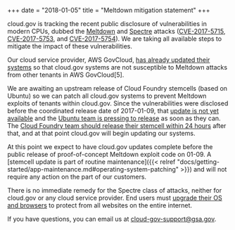 +++
date = "2018-01-05"
title = "Meltdown mitigation statement"
+++

cloud.gov is tracking the recent public disclosure of vulnerabilities in modern CPUs, dubbed the [Meltdown](https://meltdownattack.com) 
and [Spectre](https://spectreattack.com) attacks ([CVE-2017-5715](http://www.cve.mitre.org/cgi-bin/cvename.cgi?name=2017-5715), 
[CVE-2017-5753](http://www.cve.mitre.org/cgi-bin/cvename.cgi?name=2017-5753), and 
[CVE-2017-5754](http://www.cve.mitre.org/cgi-bin/cvename.cgi?name=2017-5754)). 
We are taking all available steps to mitigate the impact of these vulnerabilities.

Our cloud service provider, AWS GovCloud, [has already updated their systems](https://aws.amazon.com/security/security-bulletins/AWS-2018-013/) so that cloud.gov systems are not susceptible to Meltdown attacks from other tenants in AWS GovCloud[5].

We are awaiting an upstream release of Cloud Foundry stemcells (based on Ubuntu) so we can patch all cloud.gov systems to prevent Meltdown exploits of tenants within cloud.gov. Since the vulnerabilities were disclosed before the coordinated release date of 2017-01-09, that [update is not yet available](https://wiki.ubuntu.com/SecurityTeam/KnowledgeBase/SpectreAndMeltdown) and the [Ubuntu team is pressing to release](http://blog.dustinkirkland.com/2018/01/ubuntu-updates-for-meltdown-spectre.html) as soon as they can. The [Cloud Foundry team should release their stemcell within 24 hours](https://www.cloudfoundry.org/meltdown-spectre-attacks/) after that, and at that point cloud.gov will begin updating our systems.

At this point we expect to have cloud.gov updates complete before the public release of proof-of-concept Meltdown exploit code on 01-09. A [stemcell update is part of routine maintenance]({{< relref "docs/getting-started/app-maintenance.md#operating-system-patching" >}}) and will not require any action on the part of our customers.

There is no immediate remedy for the Spectre class of attacks, neither for cloud.gov or any cloud service provider. End users must [upgrade their OS and browsers](https://www.kb.cert.org/vuls/id/584653) to protect from all websites on the entire internet.

If you have questions, you can email us at [cloud-gov-support@gsa.gov](mailto:cloud-gov-support@gsa.gov).





